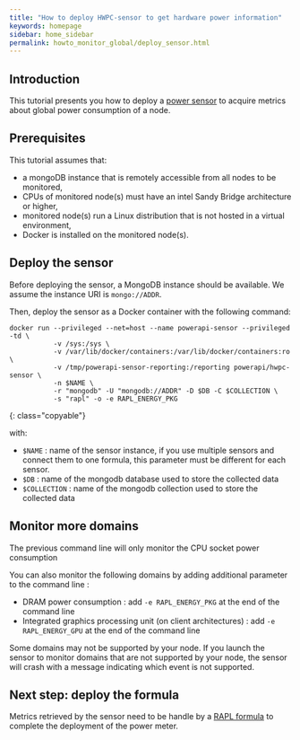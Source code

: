 ```yaml
---
title: "How to deploy HWPC-sensor to get hardware power information"
keywords: homepage
sidebar: home_sidebar 
permalink: howto_monitor_global/deploy_sensor.html
---
```


## Introduction

This tutorial presents you how to deploy a [power sensor](/hwpc.html) to acquire metrics about global power consumption of a node.

## Prerequisites
This tutorial assumes that:

- a mongoDB instance that is remotely accessible from all nodes to be monitored,
- CPUs of monitored node(s) must have an intel Sandy Bridge architecture or higher,
- monitored node(s) run a Linux distribution that is not hosted in a virtual environment,
- Docker is installed on the monitored node(s).

## Deploy the sensor

Before deploying the sensor, a MongoDB instance should be available. We assume the instance URI is `mongo://ADDR`.

Then, deploy the sensor as a Docker container with the following command:

	docker run --privileged --net=host --name powerapi-sensor --privileged -td \
	           -v /sys:/sys \
			   -v /var/lib/docker/containers:/var/lib/docker/containers:ro \
			   -v /tmp/powerapi-sensor-reporting:/reporting powerapi/hwpc-sensor \
			   -n $NAME \
			   -r "mongodb" -U "mongodb://ADDR" -D $DB -C $COLLECTION \
			   -s "rapl" -o -e RAPL_ENERGY_PKG
{: class="copyable"}

with: 

- `$NAME` : name of the sensor instance, if you use multiple sensors and connect them to one formula, this parameter must be different for each sensor.
- `$DB` : name of the mongodb database used to store the collected data
- `$COLLECTION` : name of the mongodb collection used to store the collected data

## Monitor more domains

The previous command line will only monitor the CPU socket power consumption

You can also monitor the following domains by adding additional parameter to the command line : 

- DRAM power consumption : add `-e RAPL_ENERGY_PKG` at the end of the command line
- Integrated graphics processing unit (on client architectures) : add `-e
  RAPL_ENERGY_GPU` at the end of the command line

Some domains may not be supported by your node. If you launch the sensor to
monitor domains that are not supported by your node, the sensor will crash with
a message indicating which event is not supported.

## Next step: deploy the formula

Metrics retrieved by the sensor need to be handle by a [RAPL formula](/howto_monitor_global/deploy_formula.html) to complete the deployment of the power meter.
